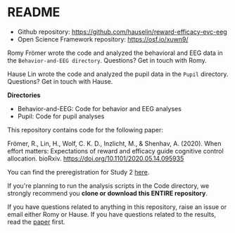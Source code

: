 
# README

- Github repository: https://github.com/hauselin/reward-efficacy-evc-eeg
- Open Science Framework repository: https://osf.io/xuwn9/

Romy Frömer wrote the code and analyzed the behavioral and EEG data in the `Behavior-and-EEG directory`. Questions? Get in touch with Romy.

Hause Lin wrote the code and analyzed the pupil data in the `Pupil` directory. Questions? Get in touch with Hause.

**Directories**

- Behavior-and-EEG: Code for behavior and EEG analyses
- Pupil: Code for pupil analyses

This repository contains code for the following paper: 

Frömer, R., Lin, H., Wolf, C. K. D., Inzlicht, M., & Shenhav, A. (2020). When effort matters: Expectations of reward and efficacy guide cognitive control allocation. bioRxiv. https://doi.org/10.1101/2020.05.14.095935

You can find the preregistration for Study 2 [here](https://osf.io/35akg/).

If you're planning to run the analysis scripts in the Code directory, we strongly recommend you **clone or download this ENTIRE repository**.

If you have questions related to anything in this repository, raise an issue or email either Romy or Hause. If you have questions related to the results, read the [paper](https://doi.org/10.1101/2020.05.14.095935) first.